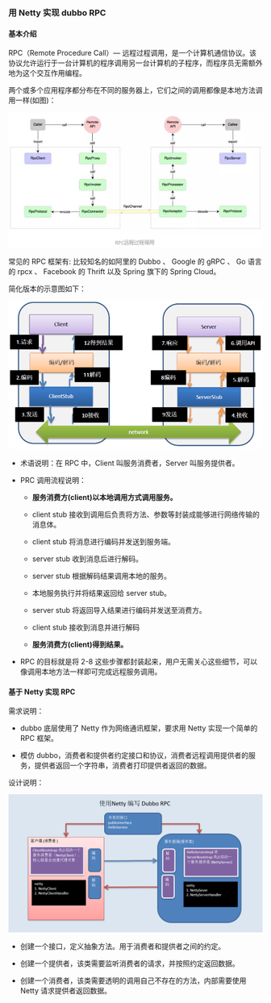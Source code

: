 ### 用 Netty 实现 dubbo RPC

#### 基本介绍

RPC（Remote Procedure Call）— 远程过程调用，是一个计算机通信协议。该协议允许运行于一台计算机的程序调用另一台计算机的子程序，而程序员无需额外地为这个交互作用编程。

两个或多个应用程序都分布在不同的服务器上，它们之间的调用都像是本地方法调用一样(如图)：

![img.png](assets/img.png)

常见的 RPC 框架有: 比较知名的如阿里的 Dubbo 、 Google 的 gRPC 、 Go 语言的 rpcx 、 Facebook 的 Thrift 以及 Spring 旗下的 Spring Cloud。

简化版本的示意图如下：

![img.png](assets/img1.png)

* 术语说明：在 RPC 中，Client 叫服务消费者，Server 叫服务提供者。

* PRC 调用流程说明：

  * **服务消费方(client)以本地调用方式调用服务。**

  * client stub 接收到调用后负责将方法、参数等封装成能够进行网络传输的消息体。

  * client stub 将消息进行编码并发送到服务端。

  * server stub 收到消息后进行解码。

  * server stub 根据解码结果调用本地的服务。

  * 本地服务执行并将结果返回给 server stub。

  * server stub 将返回导入结果进行编码并发送至消费方。

  * client stub 接收到消息并进行解码

  * **服务消费方(client)得到结果。**

* RPC 的目标就是将 2-8 这些步骤都封装起来，用户无需关心这些细节，可以像调用本地方法一样即可完成远程服务调用。

#### 基于 Netty 实现 RPC

需求说明：

* dubbo 底层使用了 Netty 作为网络通讯框架，要求用 Netty 实现一个简单的 RPC 框架。

* 模仿 dubbo，消费者和提供者约定接口和协议，消费者远程调用提供者的服务，提供者返回一个字符串，消费者打印提供者返回的数据。

设计说明：

![img.png](assets/img2.png)

* 创建一个接口，定义抽象方法。用于消费者和提供者之间的约定。

* 创建一个提供者，该类需要监听消费者的请求，并按照约定返回数据。

* 创建一个消费者，该类需要透明的调用自己不存在的方法，内部需要使用 Netty 请求提供者返回数据。


